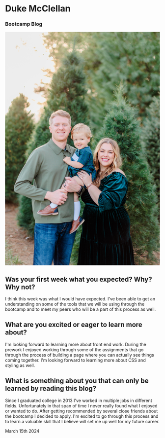 # Duke McClellan
### Bootcamp Blog
![Family Photo](blog%20photo.jpeg)

## Was your first week what you expected? Why? Why not?

<p>I think this week was what I would have expected.  I've been able to get an understanding on some of the tools that we will be using through the bootcamp and to meet my peers who will be a part of this process as well.</p>

## What are you excited or eager to learn more about?

<p>I'm looking forward to learning more about front end work.  During the prework I enjoyed working through some of the assignments that go through the process of building a page where you can actually see things coming together. I'm looking forward to learning more about CSS and styling as well.</p>

## What is something about you that can only be learned by reading this blog?

<p>Since I graduated college in 2013 I've worked in multiple jobs in different fields.  Unfortunately in that span of time I never really found what I enjoyed or wanted to do. After getting recommended by several close friends about the bootcamp I decided to apply.  I'm excited to go through this process and to learn a valuable skill that I believe will set me up well for my future career.</p>

March 15th 2024

